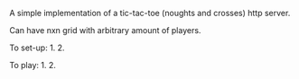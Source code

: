 A simple implementation of a tic-tac-toe (noughts and crosses) http server.

Can have nxn grid with arbitrary amount of players.

To set-up:
1. 
2. 

To play:
1. 
2. 

